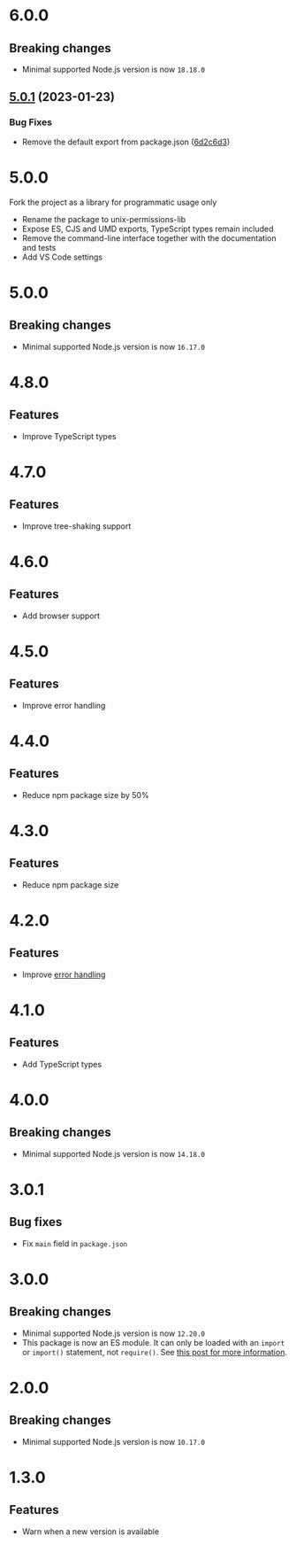 # 6.0.0

## Breaking changes

- Minimal supported Node.js version is now `18.18.0`

## [5.0.1](https://github.com/prantlf/unix-permissions/compare/v5.0.0...v5.0.1) (2023-01-23)

### Bug Fixes

- Remove the default export from package.json
  ([6d2c6d3](https://github.com/prantlf/unix-permissions/commit/6d2c6d378c9174107eb28d5f9db2297ec5398316))

# 5.0.0

Fork the project as a library for programmatic usage only

- Rename the package to unix-permissions-lib
- Expose ES, CJS and UMD exports, TypeScript types remain included
- Remove the command-line interface together with the documentation and tests
- Add VS Code settings

# 5.0.0

## Breaking changes

- Minimal supported Node.js version is now `16.17.0`

# 4.8.0

## Features

- Improve TypeScript types

# 4.7.0

## Features

- Improve tree-shaking support

# 4.6.0

## Features

- Add browser support

# 4.5.0

## Features

- Improve error handling

# 4.4.0

## Features

- Reduce npm package size by 50%

# 4.3.0

## Features

- Reduce npm package size

# 4.2.0

## Features

- Improve [error handling](https://github.com/ehmicky/handle-cli-error)

# 4.1.0

## Features

- Add TypeScript types

# 4.0.0

## Breaking changes

- Minimal supported Node.js version is now `14.18.0`

# 3.0.1

## Bug fixes

- Fix `main` field in `package.json`

# 3.0.0

## Breaking changes

- Minimal supported Node.js version is now `12.20.0`
- This package is now an ES module. It can only be loaded with an `import` or
  `import()` statement, not `require()`. See
  [this post for more information](https://gist.github.com/sindresorhus/a39789f98801d908bbc7ff3ecc99d99c).

# 2.0.0

## Breaking changes

- Minimal supported Node.js version is now `10.17.0`

# 1.3.0

## Features

- Warn when a new version is available
